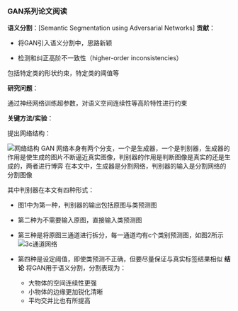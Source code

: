 ### **GAN系列论文阅读**
**语义分割**：[Semantic Segmentation using Adversarial Networks]
**贡献**：

- 将GAN引入语义分割中，思路新颖


- 检测和纠正高阶不一致性（higher-order inconsistencies）

包括特定类的形状约束，特定类的阈值等


**研究问题**：

通过神经网络训练超参数，对语义空间连续性等高阶特性进行约束

**关键方法/实验**：

提出网络结构：

![网络结构][1]
GAN 网络本身有两个分支，一个是生成器，一个是判别器，生成器的作用是使生成的图片不断逼近真实图像，判别器的作用是判断图像是真实的还是生成的，两者进行博弈
在本文中，生成器是分割网络，判别器的输入是分割网络的分割图像

其中判别器在本文有四种形式：
- 图1中为第一种，判别器的输出包括原图与类预测图
- 第二种为不需要输入原图，直接输入类预测图
- 第三种是将原图三通道进行拆分，每一通道均有c个类别预测图，如图2所示 
![3c通道网络][2]
- 第四种是设定阈值，即使类预测不正确，但要尽量保证与真实标签结果相似
**结论**
  将GAN用于语义分割，分割表现为：
  - 大物体的空间连续性更强
  - 小物体的边缘更加锐化清晰
  - 平均交并比也有所提高



  [1]: http://7xsbsy.com1.z0.glb.clouddn.com/gan_semantic1.png
  [2]: http://image.bubuko.com/info/201804/20180427111329450870.png
